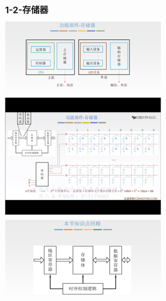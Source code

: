 # 1-2-存储器

![](../../.gitbook/assets/image%20%28139%29.png)

![](../../.gitbook/assets/img_7d8107a6848f-1.jpeg)

![](../../.gitbook/assets/image%20%2871%29.png)

